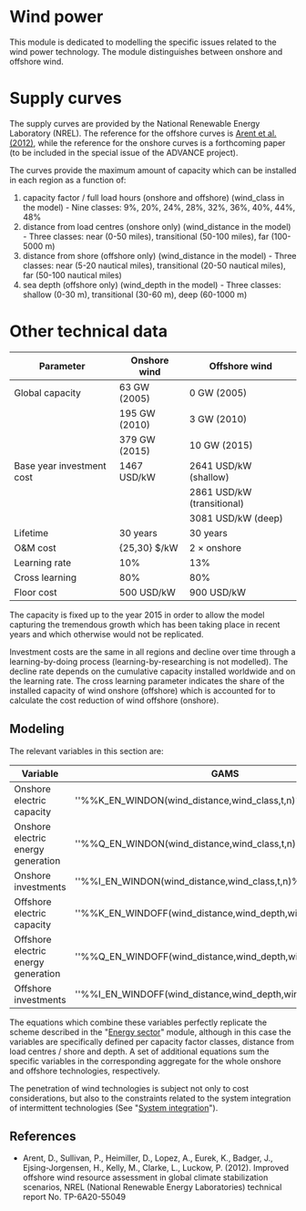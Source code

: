 # Wind power

This module is dedicated to modelling the specific issues related to the wind power technology. The module distinguishes between onshore and offshore wind.


# Supply curves

The supply curves are provided by the National Renewable Energy Laboratory (NREL). The reference for the offshore curves is [Arent et al. (2012)](http://www.nrel.gov/docs/fy13osti/55049.pdf), while the reference for the onshore curves is a forthcoming paper (to be included in the special issue of the ADVANCE project).

The curves provide the maximum amount of capacity which can be installed in each region as a function of:

 1.  capacity factor / full load hours (onshore and offshore) (wind_class in the model) - Nine classes: 9%, 20%, 24%, 28%, 32%, 36%, 40%, 44%, 48%
 2.  distance from load centres (onshore only) (wind_distance in the model) - Three classes: near (0-50 miles), transitional (50-100 miles), far (100-5000 m)
 3.  distance from shore (offshore only) (wind_distance in the model) - Three classes: near (5-20 nautical miles), transitional (20-50 nautical miles), far (50-100 nautical miles)
 4.  sea depth (offshore only) (wind_depth in the model) - Three classes: shallow (0-30 m), transitional (30-60 m), deep (60-1000 m)


# Other technical data


 | Parameter                 | Onshore wind  | Offshore wind              | 
 | ---------                 | ------------  | -------------              | 
 | Global capacity           | 63 GW (2005)  | 0 GW (2005)                | 
 |                           | 195 GW (2010) | 3 GW (2010)                | 
 |                           | 379 GW (2015) | 10 GW (2015)               | 
 | Base year investment cost | 1467 USD/kW   | 2641 USD/kW (shallow)      | 
 |                           |               | 2861 USD/kW (transitional) | 
 |                           |               | 3081 USD/kW (deep)         | 
 | Lifetime                  | 30 years      | 30 years                   | 
 | O&M cost                  | {25,30} \$/kW | 2 $\times$ onshore         | 
 | Learning rate             | 10%           | 13%                        | 
 | Cross learning            | 80%           | 80%                        | 
 | Floor cost                | 500 USD/kW    | 900 USD/kW                 | 

The capacity is fixed up to the year 2015 in order to allow the model capturing the tremendous growth which has been taking place in recent years and which otherwise would not be replicated.

Investment costs are the same in all regions and decline over time through a learning-by-doing process (learning-by-researching is not modelled). The decline rate depends on the cumulative capacity installed worldwide and on the learning rate. The cross learning parameter indicates the share of the installed capacity of wind onshore (offshore) which is accounted for to calculate the cost reduction of wind offshore (onshore). 


## Modeling

The relevant variables in this section are:

 | Variable                            | GAMS                                                          | Unit | 
 | --------                            | ----                                                          | ---- | 
 | Onshore electric capacity           | ''%%K_EN_WINDON(wind_distance,wind_class,t,n)%%''             | TW   | 
 | Onshore electric energy generation  | ''%%Q_EN_WINDON(wind_distance,wind_class,t,n)%%''             | TWh  | 
 | Onshore investments                 | ''%%I_EN_WINDON(wind_distance,wind_class,t,n)%%''             | T$   | 
 | Offshore electric capacity          | ''%%K_EN_WINDOFF(wind_distance,wind_depth,wind_class,t,n)%%'' | TW   | 
 | Offshore electric energy generation | ''%%Q_EN_WINDOFF(wind_distance,wind_depth,wind_class,t,n)%%'' | TWh  | 
 | Offshore investments                | ''%%I_EN_WINDOFF(wind_distance,wind_depth,wind_class,t,n)%%'' | T$   | 

The equations which combine these variables perfectly replicate the scheme described in the "[Energy sector](mod_energy)" module, although in this case the variables are specifically defined per capacity factor classes, distance from load centres / shore and depth. A set of additional equations sum the specific variables in the corresponding aggregate for the whole onshore and offshore technologies, respectively.

The penetration of wind technologies is subject not only to cost considerations, but also to the constraints related to the system integration of intermittent technologies (See "[System integration](mod_systint)").

## References


*  Arent, D., Sullivan, P., Heimiller, D., Lopez, A., Eurek, K., Badger, J., Ejsing-Jorgensen, H., Kelly, M., Clarke, L., Luckow, P. (2012). Improved offshore wind resource assessment in global climate stabilization scenarios, NREL (National Renewable Energy Laboratories) technical report No. TP-6A20-55049
